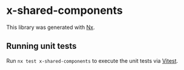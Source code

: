# x-shared-components

This library was generated with [Nx](https://nx.dev).

## Running unit tests

Run `nx test x-shared-components` to execute the unit tests via [Vitest](https://vitest.dev/).
